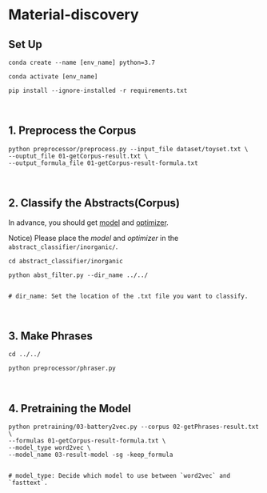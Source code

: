 # Material-discovery

## Set Up

```
conda create --name [env_name] python=3.7
```
```
conda activate [env_name]
```
```
pip install --ignore-installed -r requirements.txt
```
<br/>

## 1. Preprocess the Corpus
```
python preprocessor/preprocess.py --input_file dataset/toyset.txt \
--ouptut_file 01-getCorpus-result.txt \
--output_formula_file 01-getCorpus-result-formula.txt
```
<br/>

## 2. Classify the Abstracts(Corpus)

In advance, you should get [model](https://drive.google.com/file/d/1YwunmwzJ1QlsunJAxeWwr_khMFcofx00/view?usp=drive_link)
and [optimizer](https://drive.google.com/file/d/1H4O9bReCYqrbzpy3T5aTWxnsCUGZDgZ4/view?usp=drive_link).

Notice) Please place the *model* and *optimizer* in the <code>abstract_classifier/inorganic/</code>.
```
cd abstract_classifier/inorganic
```
```
python abst_filter.py --dir_name ../../


# dir_name: Set the location of the .txt file you want to classify.
```
<br/>
    

## 3. Make Phrases
```
cd ../../
```
```
python preprocessor/phraser.py
```
<br/>

## 4. Pretraining the Model
```
python pretraining/03-battery2vec.py --corpus 02-getPhrases-result.txt \
--formulas 01-getCorpus-result-formula.txt \
--model_type word2vec \
--model_name 03-result-model -sg -keep_formula


# model_type: Decide which model to use between `word2vec` and `fasttext`.
```
